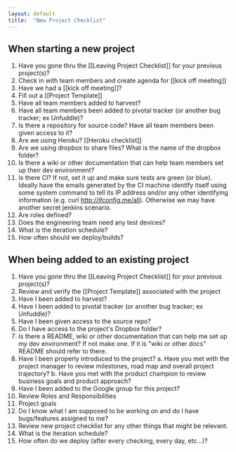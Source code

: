 ```yaml
---
layout: default
title:  "New Project Checklist"
---
```


## When starting a new project

1. Have you gone thru the [[Leaving Project Checklist]] for your previous project(s)?
1. Check in with team members and create agenda for [[kick off meeting]]
1. Have we had a [[kick off meeting]]?
1. Fill out a [[Project Template]]
1. Have all team members added to harvest?
1. Have all team members been added to pivotal tracker (or another bug tracker; ex Unfuddle)?
1. Is there a repository for source code? Have all team members been given access to it?
1. Are we using Heroku? [[Heroku checklist]]
1. Are we using dropbox to share files? What is the name of the dropbox folder?
1. Is there a wiki or other documentation that can help team members set up their dev environment?
1. Is there CI? If not, set it up and make sure tests are green (or blue). Ideally have the emails generated by the CI machine identify itself using some system command to tell its IP address and/or any other identifying information (e.g. curl http://ifconfig.me/all). Otherwise we may have another secret jenkins scenario.
1. Are roles defined?
1. Does the engineering team need any test devices?
1. What is the iteration schedule?
1. How often should we deploy/builds?

## When being added to an existing project

1. Have you gone thru the [[Leaving Project Checklist]] for your previous project(s)?
1. Review and verify the [[Project Template]] associated with the project
1. Have I been added to harvest?
1. Have I been added to pivotal tracker (or another bug tracker; ex Unfuddle)?
1. Have I been given access to the source repo?
1. Do I have access to the project's Dropbox folder?
1. Is there a README, wiki or other documentation that can help me set up my dev environment?  If not make one.  If it is "wiki or other docs" README should refer to there.
1. Have I been properly introduced to the project?
  a. Have you met with the project manager to review milestones, road map and overall project trajectory?
  b. Have you met with the product champion to review business goals and product approach?
1. Have I been added to the Google group for this project?
 1. Review Roles and Responsibilities
 1. Project goals
1. Do I know what I am supposed to be working on and do I have bugs/features assigned to me?
1. Review new project checklist for any other things that might be relevant.
1. What is the iteration schedule?
1. How often do we deploy (after every checking, every day, etc...)?
